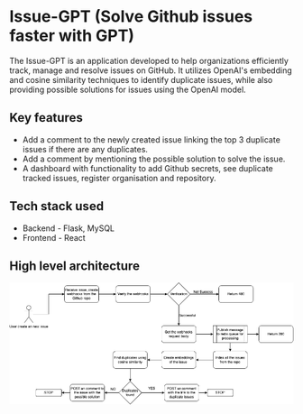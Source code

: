 # Issue-GPT (Solve Github issues faster with GPT)
The Issue-GPT is an application developed to help organizations efficiently track, manage and resolve issues on GitHub. It utilizes OpenAI's embedding and cosine similarity techniques to identify duplicate issues, while also providing possible solutions for issues using the OpenAI model. 

## Key features
- Add a comment to the newly created issue linking the top 3 duplicate issues if there are any duplicates.
- Add a comment by mentioning the possible solution to solve the issue.
- A dashboard with functionality to add Github secrets, see duplicate tracked issues, register organisation and repository.

## Tech stack used
- Backend - Flask, MySQL
- Frontend - React

## High level architecture

![High Level Architecture](./architecture.png)


